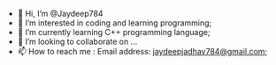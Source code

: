 - 👋 Hi, I’m @Jaydeep784
- 👀 I’m interested in coding and learning programming;
- 🌱 I’m currently learning C++ programming language;
- 💞️ I’m looking to collaborate on ...
- 📫 How to reach me : Email address: jaydeepjadhav784@gmail.com;

<!---
Jaydeep784/Jaydeep784 is a ✨ special ✨ repository because its `README.md` (this file) appears on your GitHub profile.
You can click the Preview link to take a look at your changes.
--->
